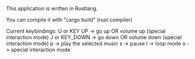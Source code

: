 This application is written in Rustlang.

You can compile it with "cargo build" (rust compiler)

Current keybindings:
U or KEY UP -> go up OR volume up (special interaction mode)
J or KEY_DOWN -> go down OR volume down (special interaction mode)
p -> play the selected music
s -> pause
l -> loop mode
o -> special interaction mode